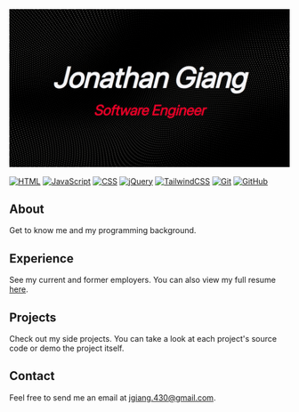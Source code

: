 <a href="https://jonathangiang.com" target="_blank">
  <img src="/assets/images/opengraph-image.png" alt="Jonathan Giang | Software Engineer" width="830" />
</a>

[![HTML][html]][html-url]
[![JavaScript][javascript]][javascript-url]
[![CSS][css]][css-url]
[![jQuery][jquery]][jquery-url]
[![TailwindCSS][tailwind]][tailwind-url]
[![Git][git]][git-url]
[![GitHub][github]][github-url]

## About

Get to know me and my programming background.

## Experience

See my current and former employers. You can also view my full resume
[here](/assets/docs/resume.pdf).

## Projects

Check out my side projects. You can take a look at each project's source code or demo the project itself.

## Contact

Feel free to send me an email at <jgiang.430@gmail.com>.

[html]: https://img.shields.io/badge/HTML-e54c21?style=for-the-badge&logo=html5&logoColor=ffffff
[html-url]: https://developer.mozilla.org/en-US/docs/Web/HTML/
[javascript]: https://img.shields.io/badge/JavaScript-2e302c?style=for-the-badge&logo=javascript&logoColor=f0dc4e
[javascript-url]: https://developer.mozilla.org/en-US/docs/Web/JavaScript/
[css]: https://img.shields.io/badge/CSS-2465f1?style=for-the-badge&logo=css3&logoColor=ffffff
[css-url]: https://developer.mozilla.org/en-US/docs/Web/CSS/
[jquery]: https://img.shields.io/badge/jQuery-182a38?style=for-the-badge&logo=jquery&logoColor=1baee3
[jquery-url]: https://jquery.com/
[tailwind]: https://img.shields.io/badge/TailwindCSS-030712?style=for-the-badge&logo=tailwindcss&logoColor=3cbcf6
[tailwind-url]: https://tailwindcss.com/
[git]: https://img.shields.io/badge/Git-f0f0e8?style=for-the-badge&logo=git&logoColor=fa5534
[git-url]: https://git-scm.com/
[github]: https://img.shields.io/badge/GitHub-0d1117?style=for-the-badge&logo=github&logoColor=ffffff
[github-url]: https://github.com/
